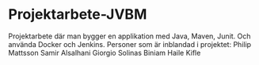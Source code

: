 # Projektarbete-JVBM
Projektarbete där man bygger en applikation med Java, Maven, Junit. Och använda Docker och Jenkins.
Personer som är inblandad i projektet:
Philip Mattsson
Samir Alsalhani
Giorgio Solinas
Biniam Haile Kifle
